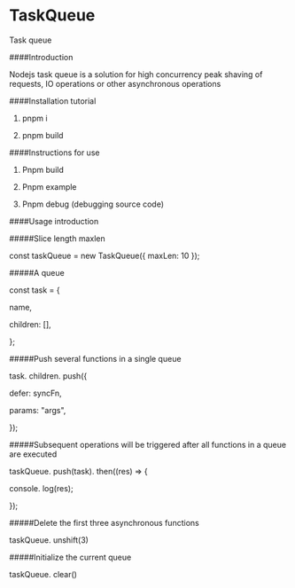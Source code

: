 # TaskQueue



Task queue



####Introduction



Nodejs task queue is a solution for high concurrency peak shaving of requests, IO operations or other asynchronous operations



####Installation tutorial



1. pnpm i

2. pnpm build



####Instructions for use



1. Pnpm build

2. Pnpm example

3. Pnpm debug (debugging source code)



####Usage introduction



#####Slice length maxlen



const taskQueue = new TaskQueue({ maxLen: 10 });



#####A queue

const task = {

name,

children: [],

};



#####Push several functions in a single queue

task. children. push({

defer: syncFn,

params: "args",

});



#####Subsequent operations will be triggered after all functions in a queue are executed

taskQueue. push(task). then((res) => {

console. log(res);

});



#####Delete the first three asynchronous functions

taskQueue. unshift(3)



#####Initialize the current queue

taskQueue. clear()